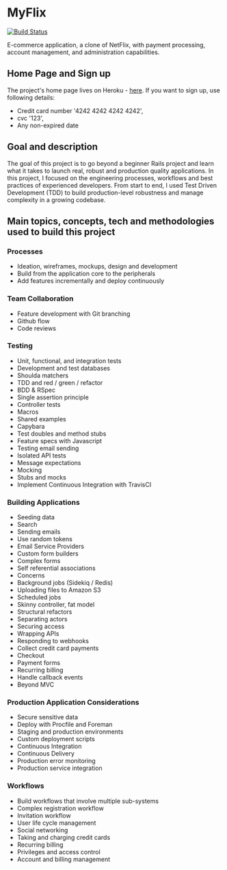 # MyFlix

[![Build Status](https://secure.travis-ci.org/tomtomecek/myflix.png)](http://travis-ci.org/tomtomecek/myflix)

E-commerce application, a clone of NetFlix, with payment processing, account management, and administration capabilities.

## Home Page and Sign up

The project's home page lives on Heroku - [here](https://tt-myflix.herokuapp.com). If you want to sign up, use following details:

* Credit card number '4242 4242 4242 4242',
* cvc '123',
* Any non-expired date

## Goal and description

The goal of this project is to go beyond a beginner Rails project and learn what it takes to launch real, robust and production quality applications. In this project, I focused on the engineering processes, workflows and best practices of experienced developers. From start to end, I used Test Driven Development (TDD) to build production-level robustness and manage complexity in a growing codebase.

## Main topics, concepts, tech and methodologies used to build this project

### Processes

* Ideation, wireframes, mockups, design and development
* Build from the application core to the peripherals
* Add features incrementally and deploy continuously

### Team Collaboration

* Feature development with Git branching
* Github flow
* Code reviews

### Testing

* Unit, functional, and integration tests
* Development and test databases
* Shoulda matchers
* TDD and red / green / refactor
* BDD & RSpec
* Single assertion principle
* Controller tests
* Macros
* Shared examples
* Capybara
* Test doubles and method stubs
* Feature specs with Javascript
* Testing email sending
* Isolated API tests
* Message expectations
* Mocking
* Stubs and mocks
* Implement Continuous Integration with TravisCI

### Building Applications

* Seeding data
* Search
* Sending emails
* Use random tokens
* Email Service Providers
* Custom form builders
* Complex forms
* Self referential associations
* Concerns
* Background jobs (Sidekiq / Redis)
* Uploading files to Amazon S3
* Scheduled jobs
* Skinny controller, fat model
* Structural refactors
* Separating actors
* Securing access
* Wrapping APIs
* Responding to webhooks
* Collect credit card payments
* Checkout
* Payment forms
* Recurring billing
* Handle callback events
* Beyond MVC

### Production Application Considerations

* Secure sensitive data
* Deploy with Procfile and Foreman
* Staging and production environments
* Custom deployment scripts
* Continuous Integration
* Continuous Delivery
* Production error monitoring
* Production service integration

### Workflows

* Build workflows that involve multiple sub-systems
* Complex registration workflow
* Invitation workflow
* User life cycle management
* Social networking
* Taking and charging credit cards
* Recurring billing
* Privileges and access control
* Account and billing management


